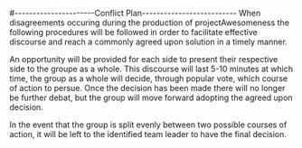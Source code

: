 #----------------------Conflict Plan--------------------------
When disagreements occuring during the production of projectAwesomeness the following procedures will be followed in order to facilitate effective discourse and reach a commonly agreed upon solution in a timely manner.

An opportunity will be provided for each side to present their respective side to the groupe as a whole.  This discourse will last 5-10 minutes at which time, the group as a whole will decide, through popular vote, which course of action to persue.  Once the decision has been made there will no longer be further debat, but the group will move forward adopting the agreed upon decision.

In the event that the group is split evenly between two possible courses of action, it will be left to the identified team leader to have the final decision.
